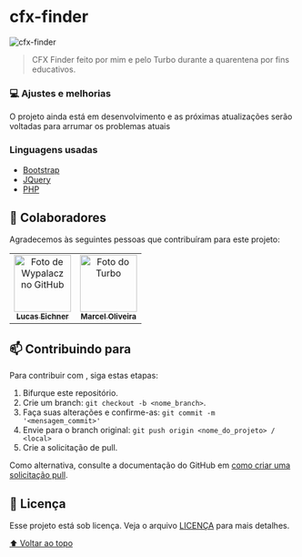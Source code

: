 # cfx-finder

<img src="https://media.discordapp.net/attachments/730761404403155005/865431535611150386/unknown.png?width=1383&height=682" alt="cfx-finder">

> CFX Finder feito por mim e pelo Turbo durante a quarentena por fins educativos.

### 💻 Ajustes e melhorias

O projeto ainda está em desenvolvimento e as próximas atualizações serão voltadas para arrumar os problemas atuais

### Linguagens usadas

* [Bootstrap](https://getbootstrap.com)
* [JQuery](https://jquery.com)
* [PHP](https://www.php.net)



## 🤝 Colaboradores

Agradecemos às seguintes pessoas que contribuíram para este projeto:

<table>
  <tr>
    <td align="center">
      <a href="#">
        <img src="https://avatars.githubusercontent.com/u/48574751" width="100px;" alt="Foto de Wypalacz no GitHub"/><br>
        <sub>
          <b>Lucas Eichner</b>
        </sub>
      </a>
    </td>
    <td align="center">
      <a href="#">
        <img src="https://images-ext-2.discordapp.net/external/Jh3ssnToGxVTfOoPcwG4BldLRSVCxtyF3IFxL3mdEYo/%3Fsize%3D2048/https/cdn.discordapp.com/avatars/322866829036879872/0af67b97e7d608f5a12251551e68333f.png?width=683&height=683" width="100px;" alt="Foto do Turbo"/><br>
        <sub>
          <b>Marcel Oliveira</b>
        </sub>
      </a>
    </td>
  </tr>
</table>

## 📫 Contribuindo para <CFX-Finder>
Para contribuir com <CFX-Finder>, siga estas etapas:

1. Bifurque este repositório.
2. Crie um branch: `git checkout -b <nome_branch>`.
3. Faça suas alterações e confirme-as: `git commit -m '<mensagem_commit>'`
4. Envie para o branch original: `git push origin <nome_do_projeto> / <local>`
5. Crie a solicitação de pull.

Como alternativa, consulte a documentação do GitHub em [como criar uma solicitação pull](https://help.github.com/en/github/collaborating-with-issues-and-pull-requests/creating-a-pull-request).



## 📝 Licença

Esse projeto está sob licença. Veja o arquivo [LICENÇA](LICENSE.md) para mais detalhes.

[⬆ Voltar ao topo](#cfx-finder)<br>
